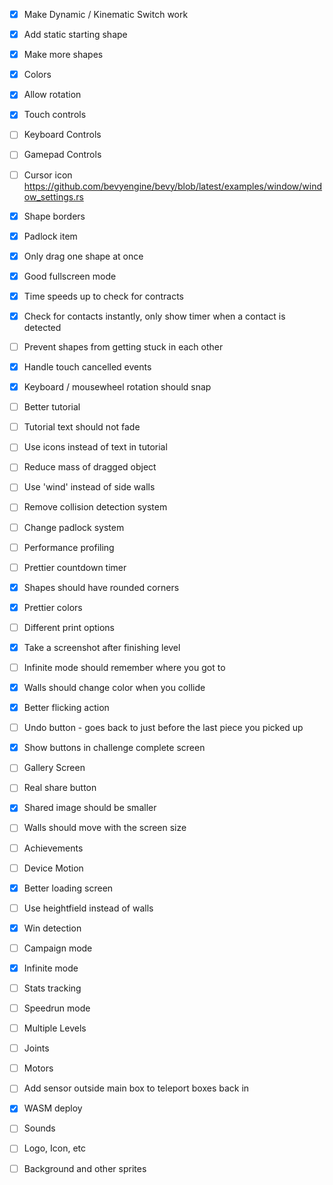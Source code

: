 - [x] Make Dynamic / Kinematic Switch work

- [x] Add static starting shape
- [x] Make more shapes
- [x] Colors
- [x] Allow rotation
- [x] Touch controls
- [ ] Keyboard Controls
- [ ] Gamepad Controls
- [ ] Cursor icon https://github.com/bevyengine/bevy/blob/latest/examples/window/window_settings.rs

- [x] Shape borders
- [x] Padlock item
- [x] Only drag one shape at once
- [x] Good fullscreen mode
- [x] Time speeds up to check for contracts
- [x] Check for contacts instantly, only show timer when a contact is detected
- [ ] Prevent shapes from getting stuck in each other
- [x] Handle touch cancelled events
- [x] Keyboard / mousewheel rotation should snap
- [ ] Better tutorial
- [ ] Tutorial text should not fade
- [ ] Use icons instead of text in tutorial
- [ ] Reduce mass of dragged object
- [ ] Use 'wind' instead of side walls
- [ ] Remove collision detection system
- [ ] Change padlock system


- [ ] Performance profiling
- [ ] Prettier countdown timer
- [x] Shapes should have rounded corners
- [x] Prettier colors
- [ ] Different print options
- [x] Take a screenshot after finishing level
- [ ] Infinite mode should remember where you got to
- [x] Walls should change color when you collide
- [x] Better flicking action
- [ ] Undo button - goes back to just before the last piece you picked up
- [x] Show buttons in challenge complete screen
- [ ] Gallery Screen
- [ ] Real share button
- [x] Shared image should be smaller
- [ ] Walls should move with the screen size
- [ ] Achievements
- [ ] Device Motion
- [x] Better loading screen

- [ ] Use heightfield instead of walls
- [x] Win detection
- [ ] Campaign mode
- [x] Infinite mode 
- [ ] Stats tracking
- [ ] Speedrun mode
- [ ] Multiple Levels
- [ ] Joints
- [ ] Motors
- [ ] Add sensor outside main box to teleport boxes back in

- [x] WASM deploy
- [ ] Sounds
- [ ] Logo, Icon, etc
- [ ] Background and other sprites